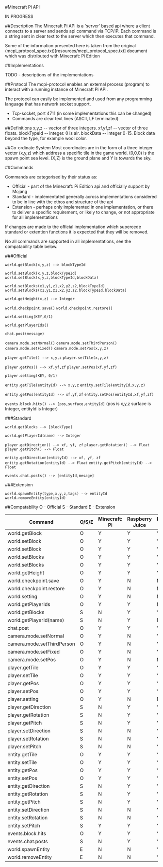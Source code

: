 #Minecraft Pi API

IN PROGRESS

##Description
The Minecraft Pi API is a 'server' based api where a client connects to a server and sends api command via TCP/IP. Each command is a string sent in clear text to the server which then executes that command.

Some of the information presented here is taken from the original (mcpi_protocol_spec.txt)[resources/mcpi_protocol_spec.txt] document which was distributed with Minecraft: Pi Edition

##Implementations

TODO - descriptions of the implementations

##Protocol
The mcpi-protocol enables an external process (program) to interact with a running instance of Minecraft Pi API.

The protocol can easily be implemented and used from any programming language that has network socket support. 

* Tcp-socket, port 4711 (in some implementations this can be changed)
* Commands are clear text lines (ASCII, LF terminated)

##Definitions
x,y,z -- vector of three integers.
xf,yf,zf -- vector of three floats.
blockTypeId -- integer. 0 is air.
blockData -- integer 0-15. Block data beyond the type, for example wool color.

##Co-ordinate System
Most coordinates are in the form of a three integer vector (x,y,z) which address a specific tile in the game world. (0,0,0) is the spawn point sea level. (X,Z) is the ground plane and Y is towards the sky.

##Commands

Commands are categorised by their status as:
* Official - part of the Minecraft: Pi Edition api and officially support by Mojang
* Standard - implementated generally across implementations considered to be in line with the ethos and structure of the api
* Extension - perhaps only implemented in one implementation, or there to deliver a specific requirement, or likely to change, or not appropriate for all implementations

If changes are made to the official implementation which supercede standard or extention functions it is expected that they will be removed.

No all commands are supported in all implementations, see the compatability table below.

###Official

`world.getBlock(x,y,z) --> blockTypeId`

`world.setBlock(x,y,z,blockTypeId)`
`world.setBlock(x,y,z,blockTypeId,blockData)`

`world.setBlocks(x1,y1,z1,x2,y2,z2,blockTypeId)`
`world.setBlocks(x1,y1,z1,x2,y2,z2,blockTypeId,blockData)`

`world.getHeight(x,z) --> Integer`

`world.checkpoint.save()`
`world.checkpoint.restore()`

`world.setting(KEY,0/1)`

`world.getPlayerIds()`

`chat.post(message)`

`camera.mode.setNormal()`
`camera.mode.setThirdPerson()`
`camera.mode.setFixed()`
`camera.mode.setPos(x,y,z)`

`player.getTile() --> x,y,z`
`player.setTile(x,y,z)`

`player.getPos() --> xf,yf,zf`
`player.setPos(xf,yf,zf)`

`player.setting(KEY, 0/1)`

`entity.getTile(entityId) --> x,y,z`
`entity.setTile(entityId,x,y,z)`

`entity.getPos(entityId) --> xf,yf,zf`
`entity.setPos(entityId,xf,yf,zf)`

`events.block.hits() --> [pos,surface,entityId]`
(pos is x,y,z surface is Integer, entityId is Integer)

###Standard

`world.getBlocks --> [blockType]`

`world.getPlayerId(name) --> Integer`

`player.getDirection() --> xf, yf, zf`
`player.getRotation() --> Float`
`player.getPitch() --> Float`

`entity.getDirection(entityId) --> xf, yf, zf`
`entity.getRotation(entityId) --> Float`
`entity.getPitch(entityId) --> Float`

`events.chat.posts() --> [entityId,mesage]`

###Extension

`world.spawnEntity(type,x,y,z,tags) --> entityId`
`world.removeEntity(entityId)`

##Compatability
O - Official
S - Standard
E - Extension

Command | O/S/E | Minecraft: Pi | Raspberry Juice | Raspberry Jam Mod | mcapi
--- | --- | --- | --- | --- |--- 
world.getBlock | O | Y | Y | Y | Y
world.setBlock | O | Y | Y | Y | Y
world.setBlock | O | Y | Y | Y | Y
world.setBlocks | O | Y | Y | Y | Y
world.setBlocks | O | Y | Y | Y | Y
world.getHeight | O | Y | Y | Y | Y
world.checkpoint.save | O | Y | N | N | N
world.checkpoint.restore | O | Y | N | N | N
world.setting | O | Y | N | N | N
world.getPlayerIds | O | Y | Y | N | N
world.getBlocks | S | N | Y | Y | Y
world.getPlayerId(name) | S  | N | Y | N | N
chat.post | O | Y | Y | Y | Y
camera.mode.setNormal | O | Y | N | Y | Y
camera.mode.setThirdPerson | O | Y | N | Y | Y
camera.mode.setFixed | O | Y | N | Y | Y
camera.mode.setPos | O | Y | N | N | N
player.getTile | O | Y | Y | Y | Y
player.setTile | O | Y | Y | Y | Y
player.getPos | O | Y | Y | Y | Y
player.setPos | O | Y | Y | Y | Y
player.setting | O | Y | N | N | N
player.getDirection | S | N | Y | Y | Y
player.getRotation | S | N | Y | Y | Y
player.getPitch | S | N | Y | Y | Y
player.setDirection | S | N | N | Y | N
player.setRotation | S | N | N | Y | N
player.setPitch | S | N | N | Y | N
entity.getTile | O | Y | Y | Y | Y
entity.setTile | O | Y | Y | Y | Y
entity.getPos | O | Y | Y | Y | Y
entity.setPos | O | Y | Y | Y | Y
entity.getDirection | S | N | Y | Y | Y
entity.getRotation | S | N | Y | Y | Y
entity.getPitch | S | N | Y | Y | Y
entity.setDirection | S | N | N | Y | N
entity.setRotation | S | N | N | Y | N
entity.setPitch | S | Y | Y | Y | N
events.block.hits | O | Y | Y | Y | Y
events.chat.posts | S | N | Y | Y | N
world.spawnEntity | E | N | N | Y | N
world.removeEntity | E | N | N | Y | N